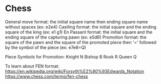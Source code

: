 # Chess
General move format: the initial square name then ending square name without spaces (ex: e2e4)
Castling format: the initial square and the ending square of the king (ex: e1 g1)
En Passant format: the initial square and the ending square of the capturing pawn (ex: e5d6)
Promotion format: the square of the pawn and the square of the promoted piece then '=' followed by the symbol of the piece (ex: e7e8=Q)

Piece Symbols for Promotion:
Knight  N
Bishop  B
Rook    R
Queen   Q

To learn about FEN format:
https://en.wikipedia.org/wiki/Forsyth%E2%80%93Edwards_Notation
https://www.chess.com/terms/fen-chess
